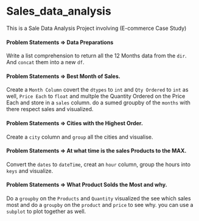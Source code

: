 # Sales_data_analysis

This is a Sale Data Analysis Project involving (E-commerce Case Study) 

#### Problem Statements => Data Preparations

Write a list comprehension to return all the 12 Months data from the `dir`. And `concat` them into a new `df`.

#### Problem Statements => Best Month of Sales.

Create a `Month Column` covert the `dtypes` to `int` and `Qty Ordered` to `int` as well, `Price Each` to `float` and multple the Quantity Ordered on the Price Each and store in a `sales` column. do a sumed groupby of the `months` with there respect sales and visualized.

#### Problem Statements => Cities with the Highest Order.

Create a `city` column and `group` all the cities and visualise.

#### Problem Statements => At what time is the sales Products to the MAX.

Convert the `dates` to `dateTime`, creat an `hour` column, group the hours into `keys` and visualize.

#### Problem Statements => What Product Solds the Most and why.

Do a `groupby` on the `Products` and `Quantity` visualized the see which sales most and do a `groupby` on the `product` and `price` to see why. you can use a `subplot` to plot together as well.

